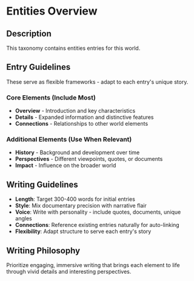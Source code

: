 # Entities Overview

## Description

This taxonomy contains entities entries for this world.

## Entry Guidelines
These serve as flexible frameworks - adapt to each entry's unique story.

### Core Elements (Include Most)
- **Overview** - Introduction and key characteristics
- **Details** - Expanded information and distinctive features
- **Connections** - Relationships to other world elements

### Additional Elements (Use When Relevant)
- **History** - Background and development over time
- **Perspectives** - Different viewpoints, quotes, or documents
- **Impact** - Influence on the broader world

## Writing Guidelines
- **Length**: Target 300-400 words for initial entries
- **Style**: Mix documentary precision with narrative flair
- **Voice**: Write with personality - include quotes, documents, unique angles
- **Connections**: Reference existing entries naturally for auto-linking
- **Flexibility**: Adapt structure to serve each entry's story

## Writing Philosophy
Prioritize engaging, immersive writing that brings each element to life through vivid details and interesting perspectives.
